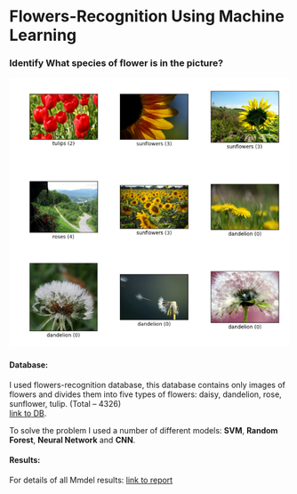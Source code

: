 # Flowers-Recognition Using Machine Learning

### Identify What species of flower is in the picture?

![Flowers](Flowers.png)

#### Database:
I used flowers-recognition database, this database contains only images of flowers and divides them into five types of flowers: daisy, dandelion, rose, sunflower, tulip. (Total – 4326)
<br>
[link to DB](https://www.kaggle.com/alxmamaev/flowers-recognition).

To solve the problem I used a number of different models: **SVM**, **Random Forest**, **Neural Network** and **CNN**.

#### Results:
For details of all Mmdel results: 
[link to report](report.pdf)
